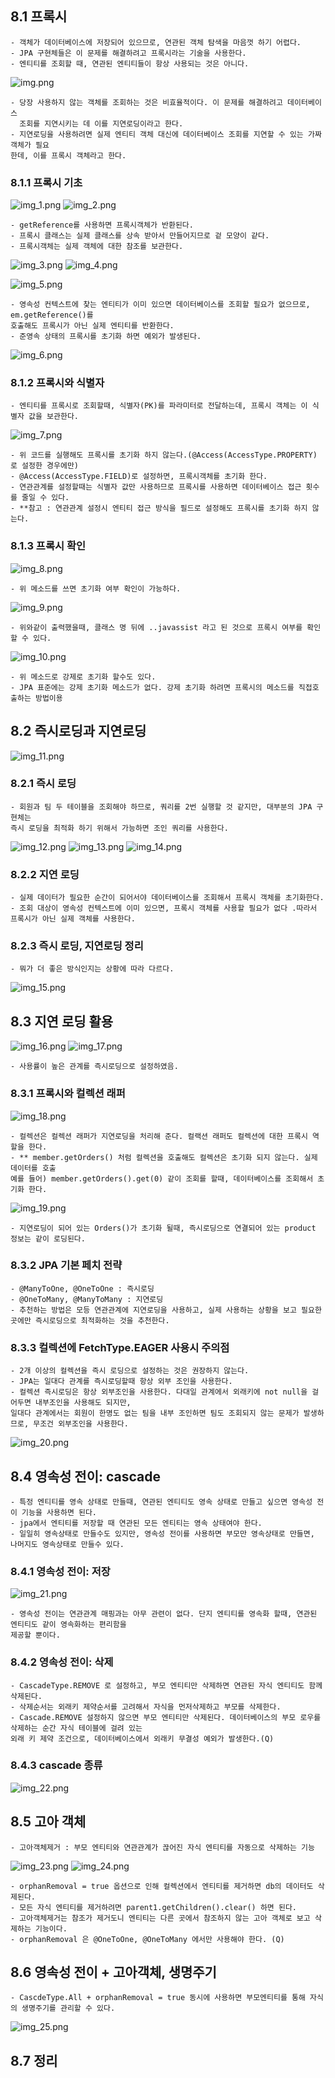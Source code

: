 ## 8.1 프록시
    - 객체가 데이터베이스에 저장되어 있으므로, 연관된 객체 탐색을 마음껏 하기 어렵다.
    - JPA 구현체들은 이 문제를 해결하려고 프록시라는 기술을 사용한다.
    - 엔티티를 조회할 때, 연관된 엔티티들이 항상 사용되는 것은 아니다.
  ![img.png](img.png)

    - 당장 사용하지 않는 객체를 조회하는 것은 비효율적이다. 이 문제를 해결하려고 데이터베이스
      조회를 지연시키는 데 이를 지연로딩이라고 한다.
    - 지연로딩을 사용하려면 실제 엔티티 객체 대신에 데이터베이스 조회를 지연할 수 있는 가짜 객체가 필요
    한데, 이를 프록시 객체라고 한다.

### 8.1.1 프록시 기초
![img_1.png](img_1.png)
![img_2.png](img_2.png)

    - getReference를 사용하면 프록시객체가 반환된다.
    - 프록시 클래스는 실제 클래스를 상속 받아서 만들어지므로 겉 모양이 같다. 
    - 프록시객체는 실제 객체에 대한 참조를 보관한다.
![img_3.png](img_3.png)
![img_4.png](img_4.png)

![img_5.png](img_5.png)

    - 영속성 컨텍스트에 찾는 엔티티가 이미 있으면 데이터베이스를 조회할 필요가 없으므로, em.getReference()를 
    호출해도 프록시가 아닌 실제 엔티티를 반환한다.
    - 준영속 상태의 프록시를 초기화 하면 예외가 발생된다.
![img_6.png](img_6.png)

### 8.1.2 프록시와 식별자

    - 엔티티를 프록시로 조회할때, 식별자(PK)를 파라미터로 전달하는데, 프록시 객체는 이 식별자 값을 보관한다.
![img_7.png](img_7.png)

    - 위 코드를 실행해도 프록시를 초기화 하지 않는다.(@Access(AccessType.PROPERTY) 로 설정한 경우에만)
    - @Access(AccessType.FIELD)로 설정하면, 프록시객체를 초기화 한다.
    - 연관관계를 설정할때는 식별자 값만 사용하므로 프록시를 사용하면 데이터베이스 접근 횟수를 줄일 수 있다.
    - **참고 : 연관관계 설정시 엔티티 접근 방식을 필드로 설정해도 프록시를 초기화 하지 않는다.

### 8.1.3 프록시 확인
![img_8.png](img_8.png)

    - 위 메소드를 쓰면 초기화 여부 확인이 가능하다.
![img_9.png](img_9.png)

    - 위와같이 출력했을때, 클래스 명 뒤에 ..javassist 라고 된 것으로 프록시 여부를 확인할 수 있다.
![img_10.png](img_10.png)

    - 위 메소드로 강제로 초기화 할수도 있다.
    - JPA 표준에는 강제 초기화 메소드가 없다. 강제 초기화 하려면 프록시의 메소드를 직접호출하는 방법이용

## 8.2 즉시로딩과 지연로딩
![img_11.png](img_11.png)

### 8.2.1 즉시 로딩
    - 회원과 팀 두 테이블을 조회해야 하므로, 쿼리를 2번 실행할 것 같지만, 대부분의 JPA 구현체는 
    즉시 로딩을 최적화 하기 위해서 가능하면 조인 쿼리를 사용한다.
![img_12.png](img_12.png)
![img_13.png](img_13.png)
![img_14.png](img_14.png)

### 8.2.2 지연 로딩

    - 실제 데이터가 필요한 순간이 되어서야 데이터베이스를 조회해서 프록시 객체를 초기화한다.
    - 조회 대상이 영속성 컨텍스트에 이미 있으면, 프록시 객체를 사용할 필요가 없다 .따라서 프록시가 아닌 실제 객체를 사용한다.
### 8.2.3 즉시 로딩, 지연로딩 정리

    - 뭐가 더 좋은 방식인지는 상황에 따라 다르다.
![img_15.png](img_15.png)

## 8.3 지연 로딩 활용
![img_16.png](img_16.png)
![img_17.png](img_17.png)

    - 사용률이 높은 관계를 즉시로딩으로 설정하였음.
### 8.3.1 프록시와 컬렉션 래퍼
![img_18.png](img_18.png)

    - 컬렉션은 컬렉션 래퍼가 지연로딩을 처리해 준다. 컬랙션 래퍼도 컬렉션에 대한 프록시 역할을 한다.
    - ** member.getOrders() 처럼 컬렉션을 호출해도 컬렉션은 초기화 되지 않는다. 실제 데이터를 호출
    예를 들어) member.getOrders().get(0) 같이 조회를 할때, 데이터베이스를 조회해서 초기화 한다.
![img_19.png](img_19.png)

    - 지연로딩이 되어 있는 Orders()가 초기화 될때, 즉시로딩으로 연결되어 있는 product 정보는 같이 로딩된다.

### 8.3.2 JPA 기본 페치 전략
    - @ManyToOne, @OneToOne : 즉시로딩
    - @OneToMany, @ManyToMany : 지연로딩
    - 추천하는 방법은 모등 연관관계에 지연로딩을 사용하고, 실제 사용하는 상황을 보고 필요한 곳에만 즉시로딩으로 최적화하는 것을 추천한다.
### 8.3.3 컬렉션에 FetchType.EAGER 사용시 주의점
    - 2개 이상의 컬렉션을 즉시 로딩으로 설정하는 것은 권장하지 않는다.
    - JPA는 일대다 관계를 즉시로딩할때 항상 외부 조인을 사용한다.
    - 컬렉션 즉시로딩은 항상 외부조인을 사용한다. 다대일 관계에서 외래키에 not null을 걸어두면 내부조인을 사용해도 되지만,
    일대다 관계에서는 회원이 한명도 없는 팀을 내부 조인하면 팀도 조회되지 않는 문제가 발생하므로, 무조건 외부조인을 사용한다.
![img_20.png](img_20.png)
    
## 8.4 영속성 전이: cascade
    - 특정 엔티티를 영속 상태로 만들때, 연관된 엔티티도 영속 상태로 만들고 싶으면 영속성 전이 기능을 사용하면 된다.
    - jpa에서 엔티티를 저장할 때 연관된 모든 엔티티는 영속 상태여야 한다.
    - 일일히 영속상태로 만들수도 있지만, 영속성 전이를 사용하면 부모만 영속상태로 만들면, 나머지도 영속상태로 만들수 있다.

### 8.4.1 영속성 전이: 저장
![img_21.png](img_21.png)

    - 영속성 전이는 연관관계 매핑과는 아무 관련이 없다. 단지 엔티티를 영속화 할때, 연관된 엔티티도 같이 영속화하는 편리함을
    제공할 뿐이다.
### 8.4.2 영속성 전이: 삭제
    - CascadeType.REMOVE 로 설정하고, 부모 엔티티만 삭제하면 연관된 자식 엔티티도 함께 삭제된다.
    - 삭제순서는 외래키 제약순서를 고려해서 자식을 먼저삭제하고 부모를 삭제한다.
    - Cascade.REMOVE 설정하지 않으면 부모 엔티티만 삭제된다. 데이터베이스의 부모 로우를 삭제하는 순간 자식 테이블에 걸려 있는 
    외래 키 제약 조건으로, 데이터베이스에서 외래키 무결성 예외가 발생한다.(Q) 
### 8.4.3 cascade 종류
![img_22.png](img_22.png)
## 8.5 고아 객체

    - 고아객체제거 : 부모 엔티티와 연관관계가 끊어진 자식 엔티티를 자동으로 삭제하는 기능
![img_23.png](img_23.png)
![img_24.png](img_24.png)

    - orphanRemoval = true 옵션으로 인해 컬렉션에서 엔티티를 제거하면 db의 데이터도 삭제된다.
    - 모든 자식 엔티티를 제거하려면 parent1.getChildren().clear() 하면 된다.
    - 고아객체제거는 참조가 제거도니 엔티티는 다른 곳에서 참조하지 않는 고아 객체로 보고 삭제하는 기능이다.
    - orphanRemoval 은 @OneToOne, @OneToMany 에서만 사용해야 한다. (Q)

## 8.6 영속성 전이 + 고아객체, 생명주기
    - CascdeType.All + orphanRemoval = true 동시에 사용하면 부모엔티티를 통해 자식의 생명주기를 관리할 수 있다.
![img_25.png](img_25.png)
## 8.7 정리